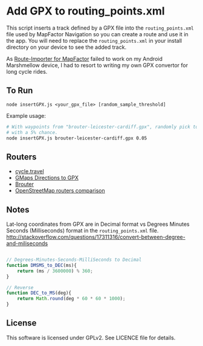 # Add GPX to routing_points.xml

This script inserts a track defined by a GPX file into the `routing_points.xml` file used by
MapFactor Navigation so you can create a route and use it in the app. You will need to replace
the `routing_points.xml` in your install directory on your device to see the added track.

As [Route-Importer for MapFactor](https://play.google.com/store/apps/details?id=org.kadiba.routeimporter&hl=en_GB)
failed to work on my Android Marshmellow device, I had to resort to writing my own GPX convertor for
long cycle rides.

## To Run

`node insertGPX.js <your_gpx_file> [random_sample_threshold]`


Example usage:

```bash
# With waypoints from "brouter-leicester-cardiff.gpx", randomly pick to include any single way point
# with a 5% chance.
node insertGPX.js brouter-leicester-cardiff.gpx 0.05
```

## Routers

- [cycle.travel](http://cycle.travel/map)
- [GMaps Directions to GPX](https://blog.sverrirs.com/2015/08/converting-google-maps-directions-to.html)
- [Brouter](http://brouter.de/)
- [OpenStreetMap routers comparison](http://wiki.openstreetmap.org/wiki/Routing/online_routers)

## Notes

Lat-long coordinates from GPX are in Decimal format vs Degrees Minutes Seconds (Milliseconds)
format in the `routing_points.xml` file.
http://stackoverflow.com/questions/17311316/convert-between-degree-and-miliseconds

```js

// Degrees-Minutes-Seconds-MilliSeconds to Decimal
function DMSMS_to_DEC(ms){
    return (ms / 3600000) % 360;
}

// Reverse
function DEC_to_MS(deg){
    return Math.round(deg * 60 * 60 * 1000);
}

```

## License

This software is licensed under GPLv2. See LICENCE file for details.